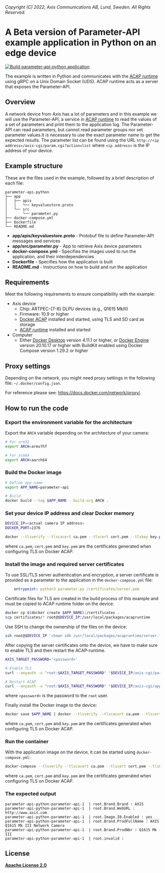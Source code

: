 *Copyright (C) 2022, Axis Communications AB, Lund, Sweden. All Rights Reserved.*

# A Beta version of Parameter-API example application in Python on an edge device

[![Build parameter-api-python application](https://github.com/AxisCommunications/acap-computer-vision-sdk-examples/actions/workflows/parameter-api-python.yml/badge.svg)](https://github.com/AxisCommunications/acap-computer-vision-sdk-examples/actions/workflows/parameter-api-python.yml)

The example is written in Python and communicates with the [ACAP runtime](https://hub.docker.com/r/axisecp/acap-runtime) using gRPC on a Unix Domain Socket (UDS). ACAP runtime acts as a server that exposes the Parameter-API.

## Overview

A network device from Axis has a lot of parameters and in this example we will use the Parameter-API, a service in [ACAP runtime](https://hub.docker.com/r/axisecp/acap-runtime) to read the values of a set of parameters and print them to the application log. The Parameter-API can read parameters, but cannot read parameter groups nor set parameter values.It is necessary to use the exact parameter name to get the expected results. The parameter list can be found using the URL `http://<ip address>/axis-cgi/param.cgi?action=list` where `<ip address>` is the IP address of your device.

## Example structure

These are the files used in the example, followed by a brief description of each file:

```text
parameter-api-python
├── app
│   ├── apis
│   │   └── keyvaluestore.proto
│   └── src
│       └── parameter.py
├── docker-compose.yml
├── Dockerfile
└── README.md
```

* **app/apis/keyvaluestore.proto** - Protobuf file to define Parameter-API messages and services
* **app/src/parameter.py** - App to retrieve Axis device parameters
* **docker-compose.yml** - Specifies the images used to run the application, and their interdependencies
* **Dockerfile** - Specifies how the application is built
* **README.md** - Instructions on how to build and run the application

## Requirements

Meet the following requirements to ensure compatibility with the example:

* Axis device
  * Chip: ARTPEC-{7-8} DLPU devices (e.g., Q1615 MkIII)
  * Firmware: 10.9 or higher
  * [Docker ACAP](https://github.com/AxisCommunications/docker-acap) installed and started, using TLS and SD card as storage
  * [ACAP runtime](https://hub.docker.com/r/axisecp/acap-runtime) installed and started
* Computer
  * Either [Docker Desktop](https://docs.docker.com/desktop/) version 4.11.1 or higher, or [Docker Engine](https://docs.docker.com/engine/) version 20.10.17 or higher with BuildKit enabled using Docker Compose version 1.29.2 or higher

## Proxy settings

Depending on the network, you might need proxy settings in the following file: `~/.docker/config.json`.

For reference please see: https://docs.docker.com/network/proxy/.

## How to run the code

### Export the environment variable for the architecture

Export the `ARCH` variable depending on the architecture of your camera:

```sh
# For arm32
export ARCH=armv7hf

# For arm64
export ARCH=aarch64
```

### Build the Docker image

```sh
# Define app name
export APP_NAME=parameter-api

# Build
docker build --tag $APP_NAME --build-arg ARCH .
```

### Set your device IP address and clear Docker memory

```sh
DEVICE_IP=<actual camera IP address>
DOCKER_PORT=2376

docker --tlsverify --tlscacert ca.pem --tlscert cert.pem --tlskey key.pem --host tcp://$DEVICE_IP:$DOCKER_PORT system prune --all --force
```

where `ca.pem`, `cert.pem` and `key.pem` are the certificates generated when configuring TLS on Docker ACAP.

### Install the image and required server certificates

To use SSL/TLS server authentication and encryption, a server certificate is provided as a parameter to the application in the `docker-compose.yml` file:

```yaml
    entrypoint: python3 parameter.py /certificates/server.pem
```

Certificate files for TLS are created in the build process of this example and must be copied to ACAP runtime folder on the device:

```sh
docker cp $(docker create $APP_NAME):/certificates .
scp certificates/* root@$DEVICE_IP:/usr/local/packages/acapruntime
```

Use SSH to change the ownership of the files on the device:

```sh
ssh root@$DEVICE_IP 'chown sdk /usr/local/packages/acapruntime/server.*'
```

After copying the server certificates onto the device, we have to make sure to enable TLS and then restart the ACAP-runtime.

```sh
AXIS_TARGET_PASSWORD='<password>'

# Enable TLS
curl --anyauth -u "root:$AXIS_TARGET_PASSWORD" "$DEVICE_IP/axis-cgi/param.cgi?action=update&acapruntime.UseTLS=yes"

# Restart ACAP
curl --anyauth -u "root:$AXIS_TARGET_PASSWORD" "$DEVICE_IP/axis-cgi/applications/control.cgi?package=acapruntime&action=restart"
```

where `<password>` is the password to the `root` user.

Finally install the Docker image to the device:

```sh
docker save $APP_NAME | docker --tlsverify --tlscacert ca.pem --tlscert cert.pem --tlskey key.pem --host tcp://$DEVICE_IP:$DOCKER_PORT load
```

where `ca.pem`, `cert.pem` and `key.pem` are the certificates generated when configuring TLS on Docker ACAP.

### Run the container

With the application image on the device, it can be started using `docker-compose.yml`:

```sh
docker-compose --tlsverify --tlscacert ca.pem --tlscert cert.pem --tlskey key.pem --host tcp://$DEVICE_IP:$DOCKER_PORT up
```

where `ca.pem`, `cert.pem` and `key.pem` are the certificates generated when configuring TLS on Docker ACAP.

### The expected output

```text
parameter-api-python-parameter-api-1  | root.Brand.Brand : AXIS
parameter-api-python-parameter-api-1  | root.Brand.WebURL : http://www.axis.com
parameter-api-python-parameter-api-1  | root.Image.I0.Enabled : yes
parameter-api-python-parameter-api-1  | root.Brand.ProdFullName : AXIS Q1615 Mk III Network Camera
parameter-api-python-parameter-api-1  | root.Brand.ProdNbr : Q1615 Mk III
parameter-api-python-parameter-api-1  | root.invalid :
```

## License

**[Apache License 2.0](../LICENSE)**
